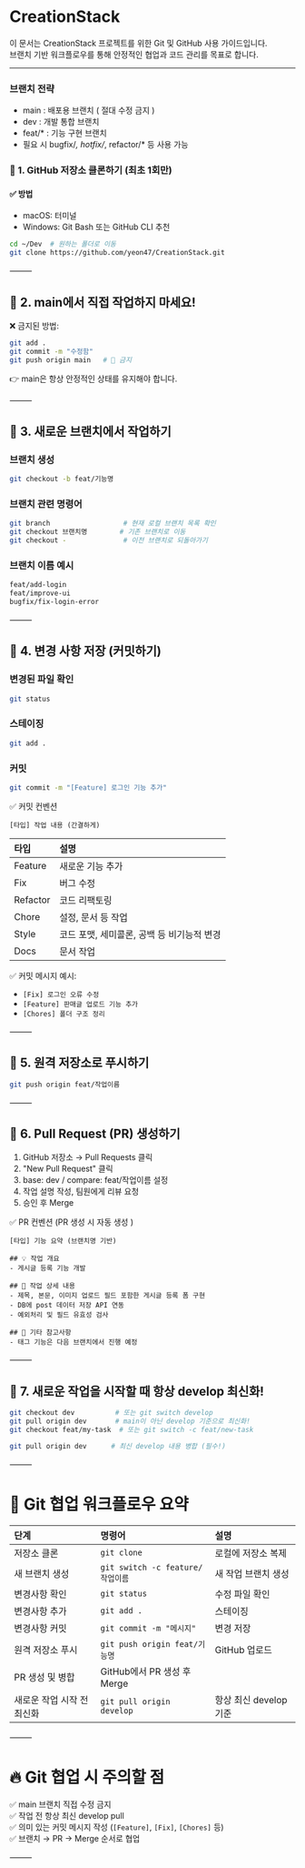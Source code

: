 # CreationStack

이 문서는 CreationStack 프로젝트를 위한 Git 및 GitHub 사용 가이드입니다.  
브랜치 기반 워크플로우를 통해 안정적인 협업과 코드 관리를 목표로 합니다.

---


### 브랜치 전략
- main : 배포용 브랜치 ( 절대 수정 금지 )
- dev : 개발 통합 브랜치
- feat/* : 기능 구현 브랜치
- 필요 시 bugfix/*, hotfix/*, refactor/* 등 사용 가능



### 📌 1. GitHub 저장소 클론하기 (최초 1회만)

#### ✅ 방법
- macOS: 터미널
- Windows: Git Bash 또는 GitHub CLI 추천

```bash
cd ~/Dev  # 원하는 폴더로 이동
git clone https://github.com/yeon47/CreationStack.git
```

⸻

## 📌 2. main에서 직접 작업하지 마세요!

❌ 금지된 방법:
```bash
git add .
git commit -m "수정함"
git push origin main   # 🚨 금지
```
👉 main은 항상 안정적인 상태를 유지해야 합니다.

⸻

## 📌 3. 새로운 브랜치에서 작업하기

### 브랜치 생성
```bash
git checkout -b feat/기능명
```

### 브랜치 관련 명령어
```bash
git branch                  # 현재 로컬 브랜치 목록 확인
git checkout 브랜치명        # 기존 브랜치로 이동
git checkout -              # 이전 브랜치로 되돌아가기
```

### 브랜치 이름 예시
```bash
feat/add-login
feat/improve-ui
bugfix/fix-login-error
```

⸻

## 📌 4. 변경 사항 저장 (커밋하기)

### 변경된 파일 확인
```bash
git status
```

### 스테이징
```bash
git add .
```

### 커밋
```bash
git commit -m "[Feature] 로그인 기능 추가"
```
✅ 커밋 컨벤션

```
[타입] 작업 내용 (간결하게)
```

| 타입 | 설명 |
|:----|:----|
| Feature | 새로운 기능 추가 |
| Fix | 버그 수정| 
| Refactor | 코드 리팩토링 | 
| Chore | 설정, 문서 등 작업| 
| Style | 코드 포맷, 세미콜론, 공백 등 비기능적 변경|
| Docs | 문서 작업|


✅ 커밋 메시지 예시:  
- `[Fix] 로그인 오류 수정`  
- `[Feature] 판매글 업로드 기능 추가`  
- `[Chores] 폴더 구조 정리`

⸻

## 📌 5. 원격 저장소로 푸시하기

```bash
git push origin feat/작업이름
```


⸻

## 📌 6. Pull Request (PR) 생성하기

1. GitHub 저장소 → Pull Requests 클릭
2. "New Pull Request" 클릭
3. base: dev / compare: feat/작업이름 설정
4. 작업 설명 작성, 팀원에게 리뷰 요청
5. 승인 후 Merge

✅ PR 컨벤션 (PR 생성 시 자동 생성 )
```
[타입] 기능 요약 (브랜치명 기반)

## 💡 작업 개요
- 게시글 등록 기능 개발

## 🔧 작업 상세 내용
- 제목, 본문, 이미지 업로드 필드 포함한 게시글 등록 폼 구현
- DB에 post 데이터 저장 API 연동
- 예외처리 및 필드 유효성 검사

## 📌 기타 참고사항
- 태그 기능은 다음 브랜치에서 진행 예정
```

⸻

## 📌 7. 새로운 작업을 시작할 때 항상 develop 최신화!

```bash
git checkout dev          # 또는 git switch develop
git pull origin dev       # main이 아닌 develop 기준으로 최신화!
git checkout feat/my-task  # 또는 git switch -c feat/new-task

git pull origin dev      # 최신 develop 내용 병합 (필수!)
```


⸻

# 🚀 Git 협업 워크플로우 요약

| 단계 | 명령어 | 설명 |
|:----|:----|:----|
| 저장소 클론 | `git clone` | 로컬에 저장소 복제 |
| 새 브랜치 생성 | `git switch -c feature/작업이름` | 새 작업 브랜치 생성 |
| 변경사항 확인 | `git status` | 수정 파일 확인 |
| 변경사항 추가 | `git add .` | 스테이징 |
| 변경사항 커밋 | `git commit -m "메시지"` | 변경 저장 |
| 원격 저장소 푸시 | `git push origin feat/기능명` | GitHub 업로드 |
| PR 생성 및 병합 | GitHub에서 PR 생성 후 Merge |
| 새로운 작업 시작 전 최신화 | `git pull origin develop` | 항상 최신 develop 기준 |


⸻

# 🔥 Git 협업 시 주의할 점

✅ main 브랜치 직접 수정 금지  
✅ 작업 전 항상 최신 develop pull  
✅ 의미 있는 커밋 메시지 작성 (`[Feature]`, `[Fix]`, `[Chores]` 등)  
✅ 브랜치 → PR → Merge 순서로 협업  

⸻
